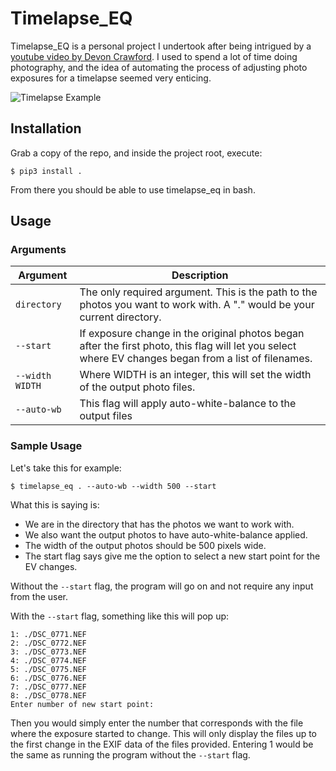 
# Timelapse_EQ

Timelapse_EQ is a personal project I undertook after being intrigued by a [youtube video by Devon Crawford](https://www.youtube.com/watch?v=mHV6nb_4a-c). I used to spend a lot of time doing photography, and the idea of automating the process of adjusting photo exposures for a timelapse seemed very enticing.

![Timelapse Example](timelapse.gif)

## Installation

Grab a copy of the repo, and inside the project root, execute:

```
$ pip3 install .
```

From there you should be able to use timelapse_eq in bash.

## Usage

### Arguments

| Argument        | Description |
|-----------------|-------------|
| `directory`     | The only required argument. This is the path to the photos you want to work with. A "." would be your current directory. |
| `--start`       | If exposure change in the original photos began after the first photo, this flag will let you select where EV changes began from a list of filenames. |
| `--width WIDTH` | Where WIDTH is an integer, this will set the width of the output photo files. |
| `--auto-wb`     | This flag will apply auto-white-balance to the output files |

### Sample Usage

Let's take this for example:

```
$ timelapse_eq . --auto-wb --width 500 --start
```

What this is saying is:
 - We are in the directory that has the photos we want to work with.
 - We also want the output photos to have auto-white-balance applied.
 - The width of the output photos should be 500 pixels wide.
 - The start flag says give me the option to select a new start point for the EV changes.

Without the `--start` flag, the program will go on and not require any input from the user.

With the `--start` flag, something like this will pop up:

```
1: ./DSC_0771.NEF
2: ./DSC_0772.NEF
3: ./DSC_0773.NEF
4: ./DSC_0774.NEF
5: ./DSC_0775.NEF
6: ./DSC_0776.NEF
7: ./DSC_0777.NEF
8: ./DSC_0778.NEF
Enter number of new start point:
```

Then you would simply enter the number that corresponds with the file where the exposure started to change.
This will only display the files up to the first change in the EXIF data of the files provided.
Entering 1 would be the same as running the program without the `--start` flag.
